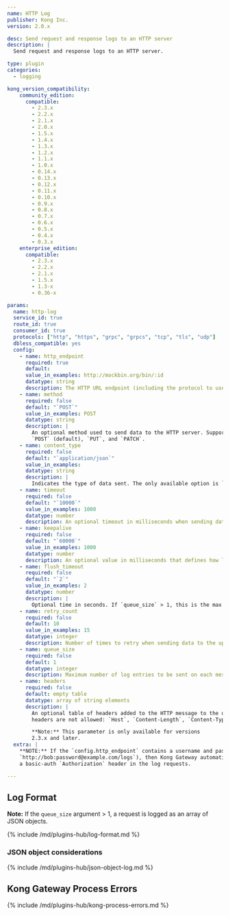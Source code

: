 ```yaml
---
name: HTTP Log
publisher: Kong Inc.
version: 2.0.x

desc: Send request and response logs to an HTTP server
description: |
  Send request and response logs to an HTTP server.

type: plugin
categories:
  - logging

kong_version_compatibility:
    community_edition:
      compatible:
        - 2.3.x
        - 2.2.x
        - 2.1.x
        - 2.0.x
        - 1.5.x
        - 1.4.x
        - 1.3.x
        - 1.2.x
        - 1.1.x
        - 1.0.x
        - 0.14.x
        - 0.13.x
        - 0.12.x
        - 0.11.x
        - 0.10.x
        - 0.9.x
        - 0.8.x
        - 0.7.x
        - 0.6.x
        - 0.5.x
        - 0.4.x
        - 0.3.x
    enterprise_edition:
      compatible:
        - 2.3.x
        - 2.2.x
        - 2.1.x
        - 1.5.x
        - 1.3-x
        - 0.36-x

params:
  name: http-log
  service_id: true
  route_id: true
  consumer_id: true
  protocols: ["http", "https", "grpc", "grpcs", "tcp", "tls", "udp"]
  dbless_compatible: yes
  config:
    - name: http_endpoint
      required: true
      default:
      value_in_examples: http://mockbin.org/bin/:id
      datatype: string
      description: The HTTP URL endpoint (including the protocol to use) to which the data is sent.
    - name: method
      required: false
      default: "`POST`"
      value_in_examples: POST
      datatype: string
      description: |
        An optional method used to send data to the HTTP server. Supported values are
        `POST` (default), `PUT`, and `PATCH`.
    - name: content_type
      required: false
      default: "`application/json`"
      value_in_examples:
      datatype: string
      description: |
        Indicates the type of data sent. The only available option is `application/json`.
    - name: timeout
      required: false
      default: "`10000`"
      value_in_examples: 1000
      datatype: number
      description: An optional timeout in milliseconds when sending data to the upstream server.
    - name: keepalive
      required: false
      default: "`60000`"
      value_in_examples: 1000
      datatype: number
      description: An optional value in milliseconds that defines how long an idle connection will live before being closed.
    - name: flush_timeout
      required: false
      default: "`2`"
      value_in_examples: 2
      datatype: number
      description: |  
        Optional time in seconds. If `queue_size` > 1, this is the max idle time before sending a log with less than `queue_size` records.    
    - name: retry_count
      required: false
      default: 10
      value_in_examples: 15
      datatype: integer
      description: Number of times to retry when sending data to the upstream server.
    - name: queue_size
      required: false
      default: 1
      datatype: integer
      description: Maximum number of log entries to be sent on each message to the upstream server.
    - name: headers
      required: false
      default: empty table
      datatype: array of string elements
      description: |
        An optional table of headers added to the HTTP message to the upstream server. The following
        headers are not allowed: `Host`, `Content-Length`, `Content-Type`.

        **Note:** This parameter is only available for versions
        2.3.x and later.
  extra: |
    **NOTE:** If the `config.http_endpoint` contains a username and password (for example,
    `http://bob:password@example.com/logs`), then Kong Gateway automatically includes
    a basic-auth `Authorization` header in the log requests.

---
```


## Log Format

**Note:** If the `queue_size` argument > 1, a request is logged as an array of JSON objects.

{% include /md/plugins-hub/log-format.md %}

### JSON object considerations

{% include /md/plugins-hub/json-object-log.md %}

## Kong Gateway Process Errors

{% include /md/plugins-hub/kong-process-errors.md %}
